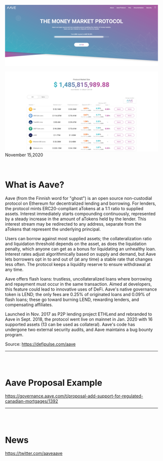 ![](2020-11-15-23-33-41.png)

![](2020-11-15-23-32-38.png)
November 15,2020<br><br><br>

# What is Aave?

Aave (from the Finnish word for "ghost") is an open source non-custodial protocol on Ethereum for decentralized lending and borrowing. For lenders, the protocol mints ERC20-compliant aTokens at a 1:1 ratio to supplied assets. Interest immediately starts compounding continuously, represented by a steady increase in the amount of aTokens held by the lender. This interest stream may be redirected to any address, separate from the aTokens that represent the underlying principal.

Users can borrow against most supplied assets; the collateralization ratio and liquidation threshold depends on the asset, as does the liquidation penalty, which anyone can get as a bonus for liquidating an unhealthy loan. Interest rates adjust algorithmically based on supply and demand, but Aave lets borrowers opt in to and out of (at any time) a stable rate that changes less often. The protocol keeps a liquidity reserve to ensure withdrawal at any time.

Aave offers flash loans: trustless, uncollateralized loans where borrowing and repayment must occur in the same transaction. Aimed at developers, this feature could lead to innovative uses of DeFi. Aave's native governance token is LEND; the only fees are 0.25% of originated loans and 0.09% of flash loans; these go toward burning LEND, rewarding lenders, and compensating affiliates.

Launched in Nov. 2017 as P2P lending project ETHLend and rebranded to Aave in Sept. 2018, the protocol went live on mainnet in Jan. 2020 with 16 supported assets (13 can be used as collateral). Aave's code has undergone two external security audits, and Aave maintains a bug bounty program.

Source: https://defipulse.com/aave

- - - - -
<br><br>

# Aave Proposal Example

https://governance.aave.com/t/proposal-add-support-for-regulated-canadian-mortgages/1392 

- - - - -
<br><br>

# News

https://twitter.com/aaveaave 
